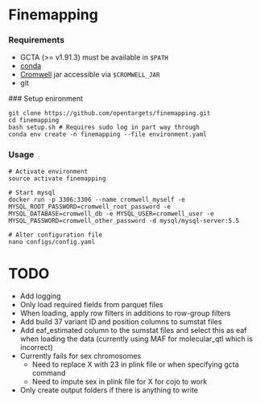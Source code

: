 Finemapping
===========

### Requirements
- GCTA (>= v1.91.3) must be available in `$PATH`
- [conda](https://conda.io/docs/)
- [Cromwell](https://cromwell.readthedocs.io/en/stable/) jar accessible via `$CROMWELL_JAR`
- git

### Setup enironment

```
git clone https://github.com/opentargets/finemapping.git
cd finemapping
bash setup.sh # Requires sudo log in part way through
conda env create -n finemapping --file environment.yaml
```

### Usage

```
# Activate environment
source activate finemapping

# Start mysql
docker run -p 3306:3306 --name cromwell_myself -e MYSQL_ROOT_PASSWORD=cromwell_root_password -e MYSQL_DATABASE=cromwell_db -e MYSQL_USER=cromwell_user -e MYSQL_PASSWORD=cromwell_other_password -d mysql/mysql-server:5.5

# Alter configuration file
nano configs/config.yaml

```

# TODO
- Add logging
- Only load required fields from parquet files
- When loading, apply row filters in additions to row-group filters
- Add build 37 variant ID and position columns to sumstat files
- Add eaf_estimated column to the sumstat files and select this as eaf when loading the data (currently using MAF for molecular_qtl which is incorrect)
- Currently fails for sex chromosomes
  - Need to replace X with 23 in plink file or when specifying gcta command
  - Need to impute sex in plink file for X for cojo to work
- Only create output folders if there is anything to write
